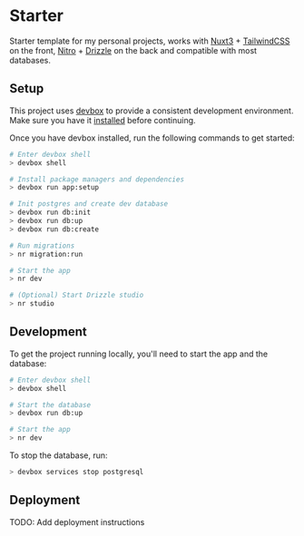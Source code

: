 # Starter

Starter template for my personal projects, works with [Nuxt3](https://nuxt.com/) + [TailwindCSS](https://tailwindcss.com/) on the front, [Nitro](https://nitro.unjs.io/) + [Drizzle](https://orm.drizzle.team/) on the back and compatible with most databases.

## Setup

This project uses [devbox](https://www.jetpack.io/devbox/docs/) to provide a consistent development environment. Make sure you have it [installed](https://www.jetpack.io/devbox/docs/installing_devbox/) before continuing.

Once you have devbox installed, run the following commands to get started:

```bash
# Enter devbox shell
> devbox shell

# Install package managers and dependencies
> devbox run app:setup

# Init postgres and create dev database
> devbox run db:init
> devbox run db:up
> devbox run db:create

# Run migrations
> nr migration:run

# Start the app
> nr dev

# (Optional) Start Drizzle studio
> nr studio
```

## Development

To get the project running locally, you'll need to start the app and the database:

```bash
# Enter devbox shell
> devbox shell

# Start the database
> devbox run db:up

# Start the app
> nr dev
```

To stop the database, run:

```bash
> devbox services stop postgresql
```

## Deployment

TODO: Add deployment instructions